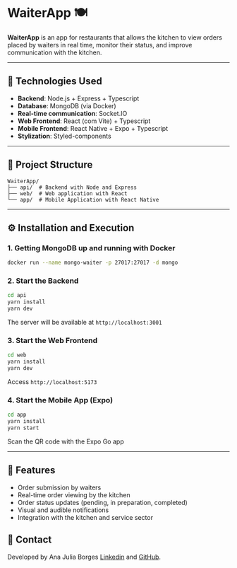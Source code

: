 # WaiterApp 🍽️

**WaiterApp**  is an app for restaurants that allows the kitchen to view orders placed by waiters in real time, monitor their status, and improve communication with the kitchen.

---

## 🚀 Technologies Used

* **Backend**: Node.js + Express + Typescript
* **Database**: MongoDB (via Docker)
* **Real-time communication**: Socket.IO
* **Web Frontend**: React (com Vite) + Typescript
* **Mobile Frontend**: React Native + Expo + Typescript
* **Stylization**: Styled-components

---

## 📁 Project Structure

```
WaiterApp/
├── api/  # Backend with Node and Express
├── web/  # Web application with React
└── app/  # Mobile Application with React Native
```

---

## ⚙️ Installation and Execution

### 1. Getting MongoDB up and running with Docker

```bash
docker run --name mongo-waiter -p 27017:27017 -d mongo
```

### 2. Start the Backend

```bash
cd api
yarn install
yarn dev
```

The server will be available at `http://localhost:3001`

### 3. Start the Web Frontend

```bash
cd web
yarn install
yarn dev
```

Access `http://localhost:5173`

### 4. Start the Mobile App (Expo)

```bash
cd app
yarn install
yarn start
```

Scan the QR code with the Expo Go app

---

## 🔹 Features

* Order submission by waiters
* Real-time order viewing by the kitchen
* Order status updates (pending, in preparation, completed)
* Visual and audible notifications
* Integration with the kitchen and service sector

## 📢 Contact

Developed by Ana Julia Borges [Linkedin](https://www.linkedin.com/in/anajuliaborges/) and [GitHub](https://github.com/AnaJuliaBorges).
